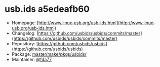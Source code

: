 # usb.ids a5edeafb60
 - Homepage: [http://www.linux-usb.org/usb-ids.html](http://www.linux-usb.org/usb-ids.html)
 - Changelog: [https://github.com/usbids/usbids/commits/master](https://github.com/usbids/usbids/commits/master)
 - Repository: [https://github.com/usbids/usbids](https://github.com/usbids/usbids)
 - Package: [master/make/pkgs/usbids/](https://github.com/Freetz-NG/freetz-ng/tree/master/make/pkgs/usbids/)
 - Maintainer: [@fda77](https://github.com/fda77)

